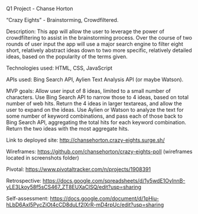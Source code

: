 Q1 Project - Chanse Horton

“Crazy Eights” - Brainstorming, Crowdfiltered.

Description:
This app will allow the user to leverage the power of crowdfiltering to assist in the brainstorming process. Over the course of two rounds of user input the app will use a major search engine to filter eight short, relatively abstract ideas down to two more specific, relatively detailed ideas, based on the popularity of the terms given.

Technologies used:
HTML, CSS, JavaScript

APIs used:
Bing Search API, Aylien Text Analysis API (or maybe Watson).

MVP goals:
Allow user input of 8 ideas, limited to a small number of characters.
Use Bing Search API to narrow those to 4 ideas, based on total number of web hits.
Return the 4 ideas in larger textareas, and allow the user to expand on the ideas.
Use Aylien or Watson to analyze the text for some number of keyword combinations, and pass each of those back to Bing Search API, aggregating the total hits for each keyword combination.
Return the two ideas with the most aggregate hits.

Link to deployed site: http://chansehorton.crazy-eights.surge.sh/

Wireframes: https://github.com/chansehorton/crazy-eights-poll (wireframes located in screenshots folder)

Pivotal: https://www.pivotaltracker.com/n/projects/1908391

Retrospective: https://docs.google.com/spreadsheets/d/1y5wdE1OyInnB-yLE3Lkoy58f5sCS467_ZT8EUXaClSQ/edit?usp=sharing

Self-assessment: https://docs.google.com/document/d/1pHiu-hLbD6AxI5PycZiOt4cCD8duLf2lXrR-mD4rpUc/edit?usp=sharing
